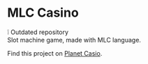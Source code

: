 # MLC Casino
:grey_exclamation: Outdated repository  
Slot machine game, made with MLC language.

Find this project on [Planet Casio](http://www.planet-casio.com/Fr/programmes/voir_un_programme_casio.php?showid=1100).

